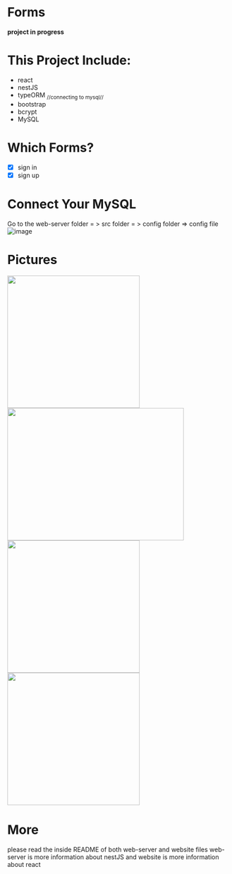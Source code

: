 # Forms
**project in progress**

# This Project Include:
* react
* nestJS
* typeORM <sub>//connecting to mysql//</sub>
* bootstrap
* bcrypt
* MySQL

# Which Forms?
- [x] sign in 
- [x] sign up

# Connect Your MySQL
Go to the web-server folder = > src folder = > config folder => config file
![image](https://user-images.githubusercontent.com/108211669/198382456-b2e9e295-8405-45ff-b58d-12a1ca83bdf1.png)


# Pictures
<img src='https://user-images.githubusercontent.com/108211669/198380330-d3bdf5d0-61c9-45d2-9252-e4beb1503573.png' width=300 height=300/>    <img src='https://user-images.githubusercontent.com/108211669/198380401-770fa84f-6ff0-4334-b730-cac50f9cf56c.png' width=400 height=300 />    <img src='https://user-images.githubusercontent.com/108211669/198381158-6e281f28-6be6-44b7-92d5-8143353af41e.png' width=300 height=300/>    <img src='https://user-images.githubusercontent.com/108211669/198545455-72d2b073-01d0-43e5-92ae-d1098f6c6c3f.png' width=300 height=300/>


# More
please read the inside README of both web-server and website files
web-server is more information about nestJS
and website is more information about react

